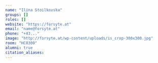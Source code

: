```yaml
---
name: "Ilina Stoilkovska"
groups: []
roles: []
website: "https://forsyte.at"
email: "name@forsyte.at"
phone: "+43..."
image: "http://forsyte.at/wp-content/uploads/is_crop-300x300.jpg"
room: "HC0300"
alumni: true
citation_aliases:
---
```


<!--
Your custom content goes here.
-->